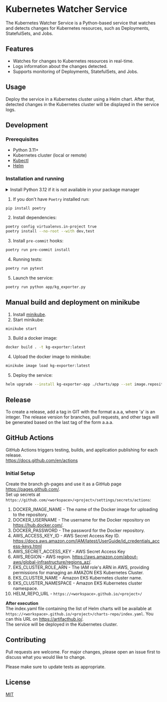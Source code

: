 # Kubernetes Watcher Service

The Kubernetes Watcher Service is a Python-based service that watches and detects changes for Kubernetes resources, such as Deployments, StatefulSets, and Jobs.

## Features

- Watches for changes to Kubernetes resources in real-time.
- Logs information about the changes detected.
- Supports monitoring of Deployments, StatefulSets, and Jobs.

## Usage
Deploy the service in a Kubernetes cluster using a Helm chart. After that, detected changes in the Kubernetes cluster will be displayed in the service logs.

## Development
### Prerequisites

- Python 3.11+
- Kubernetes cluster (local or remote)
- [Kubectl](https://kubernetes.io/docs/tasks/tools/)
- [Helm](https://helm.sh/docs/intro/install/)

### Installation and running
<details>
<summary>Install Python 3.12 if it is not available in your package manager</summary>

These instructions are for Ubuntu 22.04. If you're on a different distribution,
or - God forbid! - Windows, you should adjust these accordingly.

Also, these instructions are about using Poetry with Pyenv-managed (non-system) Python.
 
### Step 1: Update and Install Dependencies
Before we install pyenv, we need to update our package lists for upgrades and new package installations. We also need to install dependencies for pyenv. 

Open your terminal and type:
```bash
sudo apt-get update
sudo apt-get install -y make build-essential libssl-dev zlib1g-dev libbz2-dev \
libreadline-dev libsqlite3-dev wget curl llvm libncursesw5-dev xz-utils \
tk-dev libxml2-dev libxmlsec1-dev libffi-dev liblzma-dev
```

### Step 2: Install Pyenv
We will clone pyenv from the official GitHub repository and add it to our system path.
```bash
git clone https://github.com/pyenv/pyenv.git ~/.pyenv
echo 'export PYENV_ROOT="$HOME/.pyenv"' >> ~/.bashrc
echo 'export PATH="$PYENV_ROOT/bin:$PATH"' >> ~/.bashrc
echo 'eval "$(pyenv init -)"' >> ~/.bashrc
exec "$SHELL"
```

### Step 3: Install Python 3.12
Now that pyenv is installed, we can install different Python versions. To install Python 3.12, use the following command:
```bash
pyenv install 3.12
```

### Step 4: Connect Poetry to it
Do this in the template dir. Pycharm will automatically connect to it later
```bash
poetry env use ~/.pyenv/versions/3.12.1/bin/python
```
(change the version number accordingly to what is installed)

Finally, verify that Poetry indeed is connected to the proper version:
```bash
poetry env info
```
</details>  

1. If you don't have `Poetry` installed run:
```bash
pip install poetry
```

2. Install dependencies:
```bash
poetry config virtualenvs.in-project true
poetry install --no-root --with dev,test
```

3. Install `pre-commit` hooks:
```bash
poetry run pre-commit install
```

4. Running tests:
```bash
poetry run pytest
```

5. Launch the service:
```bash
poetry run python app/kg_exporter.py
```

## Manual build and deployment on minikube
1. Install [minikube](https://minikube.sigs.k8s.io/docs/start/).
2. Start minikube:
```bash
minikube start
```
3. Build a docker image:
```bash
docker build . -t kg-exporter:latest
```
4. Upload the docker image to minikube:
```bash
minikube image load kg-exporter:latest
```
5. Deploy the service:
```bash
helm upgrade --install kg-exporter-app ./charts/app --set image.repository=kg-exporter --set image.tag=latest --version 0.1.0
```

## Release
To create a release, add a tag in GIT with the format a.a.a, where 'a' is an integer.
The release version for branches, pull requests, and other tags will be generated based on the last tag of the form a.a.a.

## GitHub Actions
GitHub Actions triggers testing, builds, and application publishing for each release.  
https://docs.github.com/en/actions  

### Initial Setup
Create the branch gh-pages and use it as a GitHub page https://pages.github.com/.  
Set up secrets at `https://github.com/<workspace>/<project>/settings/secrets/actions`:

1. DOCKER_IMAGE_NAME - The name of the Docker image for uploading to the repository.
2. DOCKER_USERNAME - The username for the Docker repository on https://hub.docker.com/.
3. DOCKER_PASSWORD - The password for the Docker repository.
4. AWS_ACCESS_KEY_ID - AWS Secret Access Key ID.
   https://docs.aws.amazon.com/IAM/latest/UserGuide/id_credentials_access-keys.html
5. AWS_SECRET_ACCESS_KEY - AWS Secret Access Key
6. AWS_REGION - AWS region. https://aws.amazon.com/about-aws/global-infrastructure/regions_az/.
7. EKS_CLUSTER_ROLE_ARN - The IAM role's ARN in AWS, providing permissions for managing an AMAZON EKS
   Kubernetes Cluster.
8. EKS_CLUSTER_NAME - Amazon EKS Kubernetes cluster name.
9. EKS_CLUSTER_NAMESPACE - Amazon EKS Kubernetes cluster namespace.
10. HELM_REPO_URL - `https://<workspace>.github.io/<project>/`

**After execution**  
The index.yaml file containing the list of Helm charts will be available at `https://<workspace>.github.io/<project>/charts-repo/index.yaml`. You can this URL on https://artifacthub.io/.  
The service will be deployed in the Kubernetes cluster.

## Contributing
Pull requests are welcome. For major changes, please open an issue first
to discuss what you would like to change.

Please make sure to update tests as appropriate.

## License
[MIT](https://choosealicense.com/licenses/mit/)
